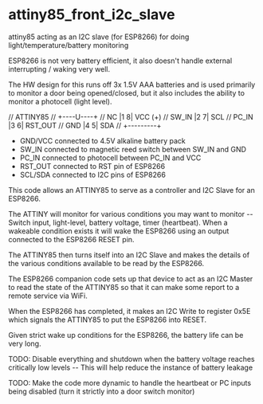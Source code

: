 # attiny85_front_i2c_slave
attiny85 acting as an I2C slave (for ESP8266) for doing light/temperature/battery monitoring

ESP8266 is not very battery efficient, it also doesn't handle external interrupting / waking very well.

The HW design for this runs off 3x 1.5V AAA batteries and is used primarily to monitor a door being opened/closed, but it also includes
the ability to monitor a photocell (light level).

//         ATTINY85
//        +----U----+
//     NC |1       8| VCC (+)
//  SW_IN |2       7| SCL
//  PC_IN |3       6| RST_OUT
//    GND |4       5| SDA
//        +---------+

- GND/VCC connected to 4.5V alkaline battery pack
- SW_IN connected to magnetic reed switch between SW_IN and GND
- PC_IN connected to photocell between PC_IN and VCC
- RST_OUT connected to RST pin of ESP8266
- SCL/SDA connected to I2C pins of ESP8266

This code allows an ATTINY85 to serve as a controller and I2C Slave for an ESP8266.

The ATTINY will monitor for various conditions you may want to monitor -- Switch input, light-level, battery voltage, timer (heartbeat).
When a wakeable condition exists it will wake the ESP8266 using an output connected to the ESP8266 RESET pin.  

The ATTINY85 then turns itself into an I2C Slave and makes the details of the various conditions available to be read by the ESP8266.

The ESP8266 companion code sets up that device to act as an I2C Master to read the state of the ATTINY85 so that it can make some report
to a remote service via WiFi.

When the ESP8266 has completed, it makes an I2C Write to register 0x5E which signals the ATTINY85 to put the ESP8266 into RESET.

Given strict wake up conditions for the ESP8266, the battery life can be very long.

TODO: Disable everything and shutdown when the battery voltage reaches critically low levels -- This will help reduce the instance
of battery leakage

TODO: Make the code more dynamic to handle the heartbeat or PC inputs being disabled (turn it strictly into a door switch monitor)
